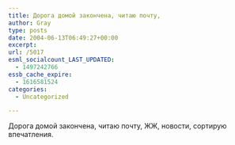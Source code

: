 ```yaml
---
title: Дорога домой закончена, читаю почту,
author: Gray
type: posts
date: 2004-06-13T06:49:27+00:00
excerpt:
url: /5017
esml_socialcount_LAST_UPDATED:
  - 1497242766
essb_cache_expire:
  - 1616581524
categories:
  - Uncategorized

---
```








Дорога домой закончена, читаю почту, ЖЖ, новости, сортирую впечатления.